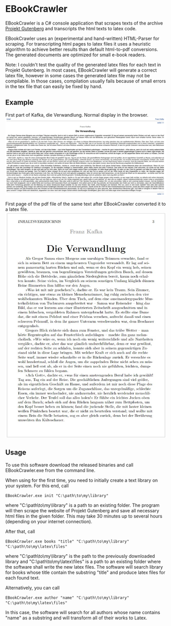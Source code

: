 # EBookCrawler
EBookCrawler is a C# console application that scrapes 
texts of the archive
[Projekt Gutenberg](https://www.projekt-gutenberg.org/)
and transcripts the html texts to latex code.

EBookCrawler uses an (experimental and hand-written) HTML-Parser for scraping.
For transcripting html pages to latex files it uses a heuristic algorithm to achieve
better results than default html-to-pdf conversions.
The generated documents are optimized for small e-book readers.

Note: I couldn't test the quality of the generated latex files for each text in Projekt Gutenberg.
In most cases, EBookCrawler will generate a correct latex file, however in some cases the generated latex file may not be compilable.
In those cases, compilation usually fails because of small errors in the tex file that can easily be fixed by hand.

## Example
First part of Kafka, die Verwandlung. Normal display in the browser.
![First part of Kafka, die Verwandlung. Normal display in the browser.](pictures/kafka_die_verwandlung_html.jpg)

First page of the pdf file of the same text after EBookCrawler converted it to a latex file.
![First page of the pdf file of the same text after EBookCrawler converted it to a latex file.](pictures/kafka_die_verwandlung_pdf.jpg)

## Usage

To use this software download
the released binaries and call EBookCrawler.exe from the command line.

When using for the first time, you need to initially create a text library on your system.
For this end, call
```
EBookCrawler.exe init "C:\path\to\my\library"
```
where "C:\path\to\my\library" is a path to an existing folder.
The program will then scrape the website of Projekt Gutenberg and save all necessary
html files in the given folder. This may take 30 minutes up to several hours (depending on your internet connection).

After that, call
```
EBookCrawler.exe books "title" "C:\path\to\my\library" "C:\path\to\my\latex\files"
```
where "C:\path\to\my\library" is the path to the previously downloaded library
and "C:\path\to\my\latex\files" is a path to an existing folder where the software
shall write the new latex files.
The software will search library for books whose title contain the substring "title"
and produce latex files for each found text.

Alternatively, you can call
```
EBookCrawler.exe author "name" "C:\path\to\my\library" "C:\path\to\my\latex\files"
```
In this case, the software will search for all authors whose name contains "name" as a substring and will transform all of their works to Latex.

